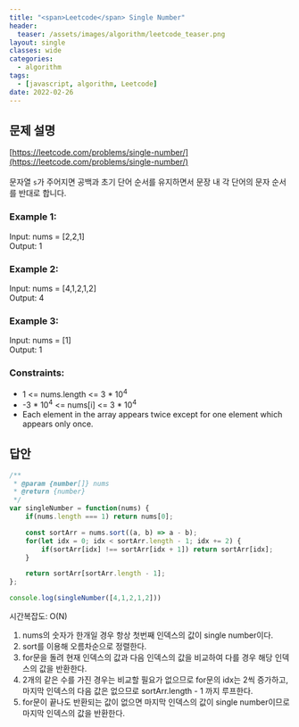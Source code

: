```yaml
---
title: "<span>Leetcode</span> Single Number"
header:
  teaser: /assets/images/algorithm/leetcode_teaser.png
layout: single
classes: wide
categories:
  - algorithm
tags:
  - [javascript, algorithm, Leetcode]
date: 2022-02-26
---
```


## 문제 설명
[https://leetcode.com/problems/single-number/](https://leetcode.com/problems/single-number/)  
<br>
문자열 `s`가 주어지면 공백과 초기 단어 순서를 유지하면서 문장 내 각 단어의 문자 순서를 반대로 합니다.

### Example 1:
Input: nums = [2,2,1]  
Output: 1

### Example 2:
Input: nums = [4,1,2,1,2]  
Output: 4

### Example 3:
Input: nums = [1]  
Output: 1
 
### Constraints:
- 1 <= nums.length <= 3 * 10<sup>4</sup>
- -3 * 10<sup>4</sup> <= nums[i] <= 3 * 10<sup>4</sup>
- Each element in the array appears twice except for one element which appears only once.

## 답안
```javascript
/**
 * @param {number[]} nums
 * @return {number}
 */
var singleNumber = function(nums) {
    if(nums.length === 1) return nums[0];

    const sortArr = nums.sort((a, b) => a - b);
    for(let idx = 0; idx < sortArr.length - 1; idx += 2) {
        if(sortArr[idx] !== sortArr[idx + 1]) return sortArr[idx];
    }

    return sortArr[sortArr.length - 1];
};

console.log(singleNumber([4,1,2,1,2]))
```
시간복잡도: O(N)
1. nums의 숫자가 한개일 경우 항상 첫번째 인덱스의 값이 single number이다.
1. sort를 이용해 오름차순으로 정렬한다.
1. for문을 돌려 현재 인덱스의 값과 다음 인덱스의 값을 비교하여 다를 경우 해당 인덱스의 값을 반환한다.
1. 2개의 같은 수를 가진 경우는 비교할 필요가 없으므로 for문의 idx는 2씩 증가하고,  
마지막 인덱스의 다음 값은 없으므로 sortArr.length - 1 까지 루프한다.
1. for문이 끝나도 반환되는 값이 없으면 마지막 인덱스의 값이 single number이므로  
마지막 인덱스의 값을 반환한다.